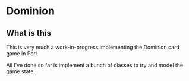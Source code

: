Dominion
========

What is this
-------------

This is very much a work-in-progress implementing the Dominion card game in
Perl.

All I've done so far is implement a bunch of classes to try and model the game
state.
